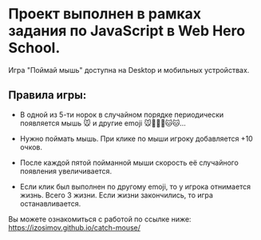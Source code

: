 # Проект выполнен в рамках задания по JavaScript в Web Hero School.
Игра "Поймай мышь" доступна на Desktop и мобильных устройствах.

## Правила игры:

* В одной из 5-ти норок в случайном порядке периодически появляется мышь 🐭 и другие emoji 🐭🐼🐻🦊🐱🐱...

* Нужно поймать мышь. При клике по мыши игроку добавляется +10 очков.

* После каждой пятой пойманной мыши скорость её случайного появления увеличивается.

* Если клик был выполнен по другому emoji, то у игрока отнимается жизнь. Всего 3 жизни. Если жизни закончились, то игра останавливается.

Вы можете ознакомиться с работой по ссылке ниже:
https://izosimov.github.io/catch-mouse/
